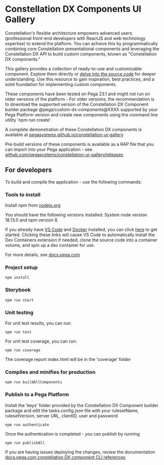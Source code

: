 # Constellation DX Components UI Gallery

Constellation's flexible architecture empowers advanced users (professional front-end developers with ReactJS and web technology expertise) to extend the platform. You can achieve this by programmatically combining core Constellation presentational components and leveraging the Constellation DX API to build custom components, known as "Constellation DX components."

This gallery provides a collection of ready-to-use and customizable component. Explore them directly or [delve into the source code](https://github.com/pegasystems/constellation-ui-gallery/tree/master/src/components) for deeper understanding. Use this resource to gain inspiration, best practices, and a solid foundation for implementing custom components.

These components have been tested on Pega 23.1 and might not run on older versions of the platform - For older versions, the recommendation is to download the supported version of the Constellation DX Component builder package @pega/custom-dx-components@XXXX supported by your Pega Platform version and create new components using the command line utility 'npm run create'.

A complete demonstration of these Constellation DX components is available at [pegasystems.github.io/constellation-ui-gallery](https://pegasystems.github.io/constellation-ui-gallery/)

Pre-build versions of these components is available as a RAP file that you can import into your Pega application - see [github.com/pegasystems/constellation-ui-gallery/releases](https://github.com/pegasystems/constellation-ui-gallery/releases)

## For developers

To build and compile the application - use the following commands:

### Tools to install

Install npm from [nodejs.org](https://nodejs.org/en/download/)

You should have the following versions installed: System node version 18.13.0 and npm version 8.

If you already have [VS Code](https://code.visualstudio.com/) and [Docker](https://docs.docker.com/get-docker/) installed, you can click [here](https://vscode.dev/redirect?url=vscode://ms-vscode-remote.remote-containers/cloneInVolume?url=https://github.com/pegasystems/constellation-ui-gallery) to get started. Clicking these links will cause VS Code to automatically install the Dev Containers extension if needed, clone the source code into a container volume, and spin up a dev container for use.

For more details, see [docs.pega.com](https://docs.pega.com/bundle/constellation-dx-components/page/constellation-dx-components/custom-components/initialize-project.html)

### Project setup

```shell
npm install
```

### Storybook

```shell
npm run start
```

### Unit testing

For unit test results, you can run:

```shell
npm run test
```

For unit test coverage, you can run:

```shell
npm run coverage
```

The coverage report index.html will be in the 'coverage' folder

### Compiles and minifies for production

```shell
npm run buildAllComponents
```

### Publish to a Pega Platform

Install the 'keys' folder provided by the Constellation DX Component builder package and edit the tasks.config.json file with your rulesetName, rulesetVersion, server URL, clientID, user and password

```shell
npm run authenticate
```

Once the authentication is completed - you can publish by running

```shell
npm run publishAll
```

If you are having issues deploying the changes, review the documentation [docs.pega.com constellation DX component CLI references][constellation-dx-cli-references]

[constellation-dx-cli-references]: https://docs.pega.com/bundle/constellation-dx-components/page/constellation-dx-components/custom-components/command-line-references-constellation-dx-components.html
